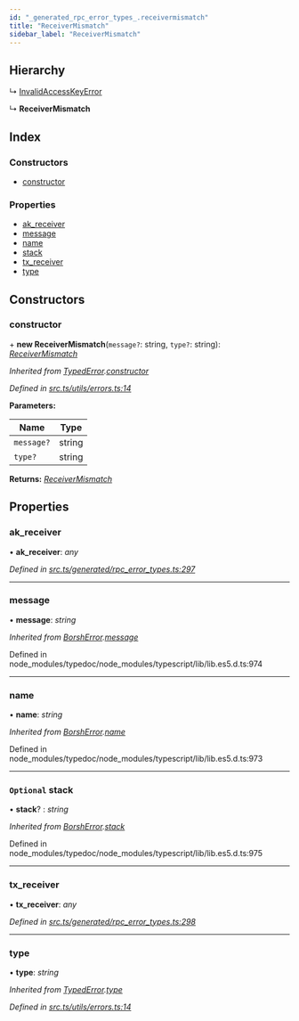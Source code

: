 ```yaml
---
id: "_generated_rpc_error_types_.receivermismatch"
title: "ReceiverMismatch"
sidebar_label: "ReceiverMismatch"
---
```


## Hierarchy

  ↳ [InvalidAccessKeyError](_generated_rpc_error_types_.invalidaccesskeyerror.md)

  ↳ **ReceiverMismatch**

## Index

### Constructors

* [constructor](_generated_rpc_error_types_.receivermismatch.md#constructor)

### Properties

* [ak_receiver](_generated_rpc_error_types_.receivermismatch.md#ak_receiver)
* [message](_generated_rpc_error_types_.receivermismatch.md#message)
* [name](_generated_rpc_error_types_.receivermismatch.md#name)
* [stack](_generated_rpc_error_types_.receivermismatch.md#optional-stack)
* [tx_receiver](_generated_rpc_error_types_.receivermismatch.md#tx_receiver)
* [type](_generated_rpc_error_types_.receivermismatch.md#type)

## Constructors

###  constructor

\+ **new ReceiverMismatch**(`message?`: string, `type?`: string): *[ReceiverMismatch](_generated_rpc_error_types_.receivermismatch.md)*

*Inherited from [TypedError](_utils_errors_.typederror.md).[constructor](_utils_errors_.typederror.md#constructor)*

*Defined in [src.ts/utils/errors.ts:14](https://github.com/nearprotocol/nearlib/blob/de49029/src.ts/utils/errors.ts#L14)*

**Parameters:**

Name | Type |
------ | ------ |
`message?` | string |
`type?` | string |

**Returns:** *[ReceiverMismatch](_generated_rpc_error_types_.receivermismatch.md)*

## Properties

###  ak_receiver

• **ak_receiver**: *any*

*Defined in [src.ts/generated/rpc_error_types.ts:297](https://github.com/nearprotocol/nearlib/blob/de49029/src.ts/generated/rpc_error_types.ts#L297)*

___

###  message

• **message**: *string*

*Inherited from [BorshError](_utils_serialize_.borsherror.md).[message](_utils_serialize_.borsherror.md#message)*

Defined in node_modules/typedoc/node_modules/typescript/lib/lib.es5.d.ts:974

___

###  name

• **name**: *string*

*Inherited from [BorshError](_utils_serialize_.borsherror.md).[name](_utils_serialize_.borsherror.md#name)*

Defined in node_modules/typedoc/node_modules/typescript/lib/lib.es5.d.ts:973

___

### `Optional` stack

• **stack**? : *string*

*Inherited from [BorshError](_utils_serialize_.borsherror.md).[stack](_utils_serialize_.borsherror.md#optional-stack)*

Defined in node_modules/typedoc/node_modules/typescript/lib/lib.es5.d.ts:975

___

###  tx_receiver

• **tx_receiver**: *any*

*Defined in [src.ts/generated/rpc_error_types.ts:298](https://github.com/nearprotocol/nearlib/blob/de49029/src.ts/generated/rpc_error_types.ts#L298)*

___

###  type

• **type**: *string*

*Inherited from [TypedError](_utils_errors_.typederror.md).[type](_utils_errors_.typederror.md#type)*

*Defined in [src.ts/utils/errors.ts:14](https://github.com/nearprotocol/nearlib/blob/de49029/src.ts/utils/errors.ts#L14)*
